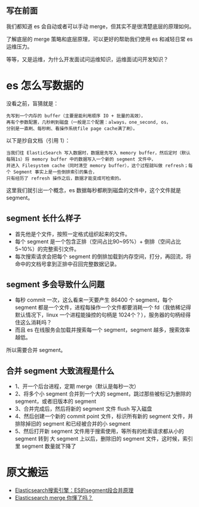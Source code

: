 ## 写在前面

我们都知道 es 会自动或者可以手动 merge，但其实不是很清楚底层的原理如何。

了解底层的 merge 策略和底层原理，可以更好的帮助我们使用 es 和减轻日常 es 运维压力。

等等，又是运维，为什么开发面试问运维知识，运维面试问开发知识？

# es 怎么写数据的
没看之前，盲猜就是：
```
先写到一个内存的 buffer（主要是能利用顺序 IO + 批量的高效），
再有个参数配置，几秒刷到磁盘（一般是三个配置：always，one_second, os，
分别是一直刷、每秒刷、看操作系统file page cache满了刷）。
```
以下是抄自文档（引用 1）：
```text
当我们往 ElasticSearch 写入数据时，数据是先写入 memory buffer，然后定时（默认每隔1s）将 memory buffer 中的数据写入一个新的 segment 文件中，
并进入 Filesystem cache（同时清空 memory buffer），这个过程就叫做 refresh；每个 Segment 事实上是一些倒排索引的集合， 
只有经历了 refresh 操作之后，数据才能变成可检索的。
```

这里我们就引出一个概念，es 数据每秒都刷到磁盘的文件中，这个文件就是 segment。

## segment 长什么样子

* 首先他是个文件，按照一定格式组织起来的文件。
* 每个 segment 是一个包含正排（空间占比90~95%）+ 倒排（空间占比5~10%）的完整索引文件。
* 每次搜索请求会把每个 segment 的倒排加载到内存空间，打分，再回流，将命中的文档号拿到正排中召回完整数据记录。

## segment 多会导致什么问题
* 每秒 commit 一次，这么看来一天要产生 86400 个 segment，每个 segment 都是一个文件，进程每操作一个文件都要消耗一个 fd（我依稀记得默认情况下，linux 一个进程能操控的句柄是 1024个？），服务器的句柄经得住这么消耗吗？
* 而且 es 在线服务会加载并搜索每一个 segment，segment 越多，搜索效率越低。

所以需要合并 segment。

## 合并 segment 大致流程是什么
* 1、开一个后台进程，定期 merge（默认是每秒一次）
* 2、将多个小 segment 合并到一个大的 segment，跳过那些被标记为删除的 segment，或者旧版本的 segment
* 3、合并完成后，然后将新的 segment 文件 flush 写入磁盘
* 4、然后创建一个新的 commit point 文件，标识所有新的 segment 文件，并排除掉旧的 segment 和已经被合并的小 segment
* 5、然后打开新 segment 文件用于搜索使用，等所有的检索请求都从小的 segment 转到 大 segment 上以后，删除旧的 segment 文件，这时候，索引里 segment 数量就下降了


# 原文搬运

* [Elasticsearch搜索引擎：ES的segment段合并原理](https://blog.csdn.net/a745233700/article/details/117953198)
* [Elasticsearch merge 你懂了吗？](https://cloud.tencent.com/developer/article/1846903)